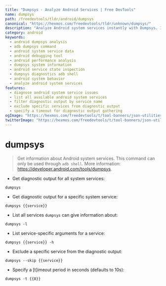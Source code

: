 ```yaml
---
title: "Dumpsys - Analyze Android Services | Free DevTools"
name: dumpsys
path: /freedevtools/tldr/android/dumpsys
canonical: "https://hexmos.com/freedevtools/tldr/unknown/dumpsys/"
description: "Analyze Android system services instantly with Dumpsys. Inspect service states, diagnose issues, and gather diagnostic data. Free online tool, no registration required."
category: android
keywords:
  - android dumpsys analysis
  - adb dumpsys command
  - android system service data
  - android debugging tool
  - android performance analysis
  - dumpsys system information
  - android service state inspection
  - dumpsys diagnostics adb shell
  - android system behavior
  - analyze android system services
features:
  - diagnose android system service issues
  - list all available android system services
  - filter diagnostic output by service name
  - exclude specific services from diagnostic output
  - specify a timeout for diagnostic output gathering
ogImage: "https://hexmos.com/freedevtools/t/tool-banners/json-utilities-banner.png"
twitterImage: "https://hexmos.com/freedevtools/t/tool-banners/json-utilities-banner.png"
---
```


# dumpsys

> Get information about Android system services.
> This command can only be used through `adb shell`.
> More information: <https://developer.android.com/tools/dumpsys>.

- Get diagnostic output for all system services:

`dumpsys`

- Get diagnostic output for a specific system service:

`dumpsys {{service}}`

- List all services `dumpsys` can give information about:

`dumpsys -l`

- List service-specific arguments for a service:

`dumpsys {{service}} -h`

- Exclude a specific service from the diagnostic output:

`dumpsys --skip {{service}}`

- Specify a [t]imeout period in seconds (defaults to 10s):

`dumpsys -t {{8}}`
